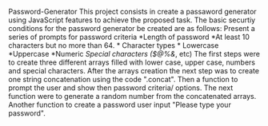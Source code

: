  Password-Generator
This project consists in create a passaword generator using JavaScript features to achieve the proposed task.
The basic securtiy conditions for the password generator be created are as follows:
Present a series of prompts for password criteria
    *Length of password
    *At least 10 characters but no more than 64.
    * Character types
    * Lowercase
    *Uppercase
    *Numeric
    *Special characters ($@%&*, etc)
    The first steps were to create three different arrays filled with lower case, upper case, numbers and special characters.
    After the arrays creation the next step was to create one string concatenation using the code ".concat". Then a function to prompt the user and show then password criteria/ options.
    The next function were to generate a random number from the concatenated arrays. Another function to create a password user input "Please type your password". 
    
    
    

